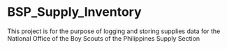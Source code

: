 # BSP_Supply_Inventory
This project is for the purpose of logging and storing supplies data for the National Office of the Boy Scouts of the Philippines Supply Section
